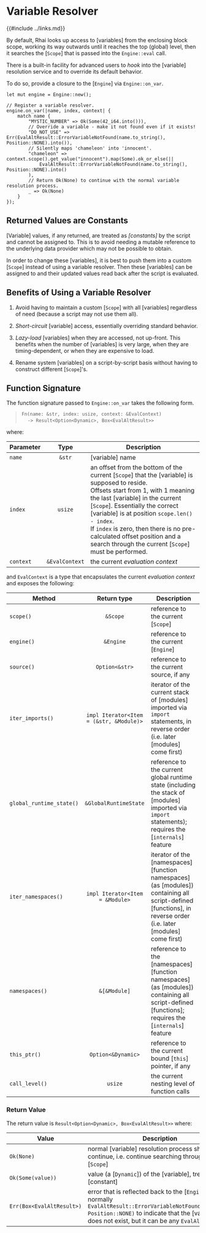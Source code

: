 Variable Resolver
=================

{{#include ../links.md}}

By default, Rhai looks up access to [variables] from the enclosing block scope,
working its way outwards until it reaches the top (global) level, then it
searches the [`Scope`] that is passed into the `Engine::eval` call.

There is a built-in facility for advanced users to _hook_ into the [variable]
resolution service and to override its default behavior.

To do so, provide a closure to the [`Engine`] via `Engine::on_var`.

```rust,no_run
let mut engine = Engine::new();

// Register a variable resolver.
engine.on_var(|name, index, context| {
    match name {
        "MYSTIC_NUMBER" => Ok(Some(42_i64.into())),
        // Override a variable - make it not found even if it exists!
        "DO_NOT_USE" => Err(EvalAltResult::ErrorVariableNotFound(name.to_string(), Position::NONE).into()),
        // Silently maps 'chameleon' into 'innocent'.
        "chameleon" => context.scope().get_value("innocent").map(Some).ok_or_else(|| 
            EvalAltResult::ErrorVariableNotFound(name.to_string(), Position::NONE).into()
        ),
        // Return Ok(None) to continue with the normal variable resolution process.
        _ => Ok(None)
    }
});
```


Returned Values are Constants
----------------------------

[Variable] values, if any returned, are treated as _[constants]_ by the script and cannot be assigned to.
This is to avoid needing a mutable reference to the underlying data provider which may not be possible to obtain.

In order to change these [variables], it is best to push them into a custom [`Scope`] instead of using
a variable resolver. Then these [variables] can be assigned to and their updated values read back after
the script is evaluated.


Benefits of Using a Variable Resolver
------------------------------------

1. Avoid having to maintain a custom [`Scope`] with all [variables] regardless of need (because a script may not use them all).

2. _Short-circuit_ [variable] access, essentially overriding standard behavior.

3. _Lazy-load_ [variables] when they are accessed, not up-front. This benefits when the number of [variables] is very large, when they are timing-dependent, or when they are expensive to load.

4. Rename system [variables] on a script-by-script basis without having to construct different [`Scope`]'s.


Function Signature
------------------

The function signature passed to `Engine::on_var` takes the following form.

> `Fn(name: &str, index: usize, context: &EvalContext)`  
> &nbsp;&nbsp;&nbsp;&nbsp;`-> Result<Option<Dynamic>, Box<EvalAltResult>>`

where:

| Parameter |      Type      | Description                                                                                                                                                                                                                                                                                                                                                                                          |
| --------- | :------------: | ---------------------------------------------------------------------------------------------------------------------------------------------------------------------------------------------------------------------------------------------------------------------------------------------------------------------------------------------------------------------------------------------------- |
| `name`    |     `&str`     | [variable] name                                                                                                                                                                                                                                                                                                                                                                                      |
| `index`   |    `usize`     | an offset from the bottom of the current [`Scope`] that the [variable] is supposed to reside.<br/>Offsets start from 1, with 1 meaning the last [variable] in the current [`Scope`].  Essentially the correct [variable] is at position `scope.len() - index`.<br/>If `index` is zero, then there is no pre-calculated offset position and a search through the current [`Scope`] must be performed. |
| `context` | `&EvalContext` | the current _evaluation context_                                                                                                                                                                                                                                                                                                                                                                     |

and `EvalContext` is a type that encapsulates the current _evaluation context_ and exposes the following:

| Method                   |               Return type               | Description                                                                                                                                                    |
| ------------------------ | :-------------------------------------: | -------------------------------------------------------------------------------------------------------------------------------------------------------------- |
| `scope()`                |                `&Scope`                 | reference to the current [`Scope`]                                                                                                                             |
| `engine()`               |                `&Engine`                | reference to the current [`Engine`]                                                                                                                            |
| `source()`               |             `Option<&str>`              | reference to the current source, if any                                                                                                                        |
| `iter_imports()`         | `impl Iterator<Item = (&str, &Module)>` | iterator of the current stack of [modules] imported via `import` statements, in reverse order (i.e. later [modules] come first)                                |
| `global_runtime_state()` |          `&GlobalRuntimeState`          | reference to the current global runtime state (including the stack of [modules] imported via `import` statements); requires the [`internals`] feature          |
| `iter_namespaces()`      |     `impl Iterator<Item = &Module>`     | iterator of the [namespaces][function namespaces] (as [modules]) containing all script-defined [functions], in reverse order (i.e. later [modules] come first) |
| `namespaces()`           |              `&[&Module]`               | reference to the [namespaces][function namespaces] (as [modules]) containing all script-defined [functions]; requires the [`internals`] feature                |
| `this_ptr()`             |           `Option<&Dynamic>`            | reference to the current bound [`this`] pointer, if any                                                                                                        |
| `call_level()`           |                 `usize`                 | the current nesting level of function calls                                                                                                                    |

### Return Value

The return value is `Result<Option<Dynamic>, Box<EvalAltResult>>` where:

| Value                     | Description                                                                                                                                                                                                  |
| ------------------------- | ------------------------------------------------------------------------------------------------------------------------------------------------------------------------------------------------------------ |
| `Ok(None)`                | normal [variable] resolution process should continue, i.e. continue searching through the [`Scope`]                                                                                                          |
| `Ok(Some(value))`         | value (a [`Dynamic`]) of the [variable], treated as a [constant]                                                                                                                                             |
| `Err(Box<EvalAltResult>)` | error that is reflected back to the [`Engine`], normally `EvalAltResult::ErrorVariableNotFound(var_name, Position::NONE)` to indicate that the [variable] does not exist, but it can be any `EvalAltResult`. |
